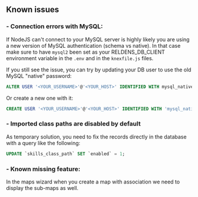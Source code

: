 ## Known issues


### - Connection errors with MySQL:

If NodeJS can't connect to your MySQL server is highly likely you are using a new version of MySQL authentication (schema vs native).
In that case make sure to have `mysql2` been set as your RELDENS_DB_CLIENT environment variable in the `.env` and in the `knexfile.js` files.

If you still see the issue, you can try by updating your DB user to use the old MySQL "native" password:
```sql
ALTER USER '<YOUR_USERNAME>'@'<YOUR_HOST>' IDENTIFIED WITH mysql_native_password BY '<YOUR_PASSWORD>';
```

Or create a new one with it:
```sql
CREATE USER '<YOUR_USERNAME>'@'<YOUR_HOST>' IDENTIFIED WITH 'mysql_native_password' BY '<YOUR_PASSWORD>';
```

### - Imported class paths are disabled by default

As temporary solution, you need to fix the records directly in the database with a query like the following:
```sql
UPDATE `skills_class_path` SET `enabled` = 1;
```


### - Known missing feature:

In the maps wizard when you create a map with association we need to display the sub-maps as well.
